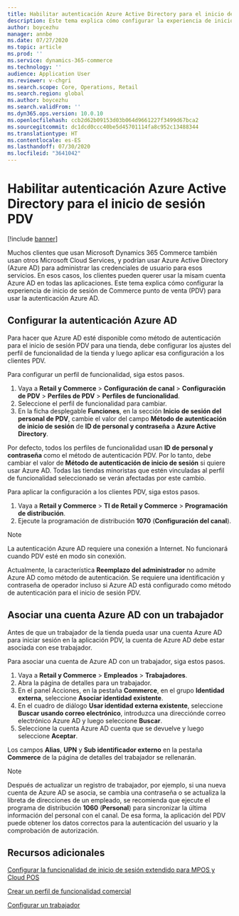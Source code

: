 ```yaml
---
title: Habilitar autenticación Azure Active Directory para el inicio de sesión PDV
description: Este tema explica cómo configurar la experiencia de inicio de sesión para Microsoft Dynamics 365 Commerce punto de venta (PDV) para que use la autenticación Azure Active Directory.
author: boycezhu
manager: annbe
ms.date: 07/27/2020
ms.topic: article
ms.prod: ''
ms.service: dynamics-365-commerce
ms.technology: ''
audience: Application User
ms.reviewer: v-chgri
ms.search.scope: Core, Operations, Retail
ms.search.region: global
ms.author: boycezhu
ms.search.validFrom: ''
ms.dyn365.ops.version: 10.0.10
ms.openlocfilehash: ccb2d62b09153d03b064d9661227f3499d67bca2
ms.sourcegitcommit: dc1dcd0ccc40be5d45701114fa8c952c13488344
ms.translationtype: HT
ms.contentlocale: es-ES
ms.lasthandoff: 07/30/2020
ms.locfileid: "3641042"
---
```

# <a name="enable-azure-active-directory-authentication-for-pos-sign-in"></a>Habilitar autenticación Azure Active Directory para el inicio de sesión PDV
[!include [banner](includes/banner.md)]


Muchos clientes que usan Microsoft Dynamics 365 Commerce también usan otros Microsoft Cloud Services, y podrían usar Azure Active Directory (Azure AD) para administrar las credenciales de usuario para esos servicios. En esos casos, los clientes pueden querer usar la misam cuenta Azure AD en todas las aplicaciones. Este tema explica cómo configurar la experiencia de inicio de sesión de Commerce punto de venta (PDV) para usar la autenticación Azure AD.

## <a name="configure-azure-ad-authentication"></a>Configurar la autenticación Azure AD

Para hacer que Azure AD esté disponible como método de autenticación para el inicio de sesión PDV para una tienda, debe configurar los ajustes del perfil de funcionalidad de la tienda y luego aplicar esa configuración a los clientes PDV.

Para configurar un perfil de funcionalidad, siga estos pasos.

1. Vaya a **Retail y Commerce** \> **Configuración de canal** \> **Configuración de PDV** \> **Perfiles de PDV** \> **Perfiles de funcionalidad**.
1. Seleccione el perfil de funcionalidad para cambiar.
1. En la ficha desplegable **Funciones**, en la sección **Inicio de sesión del personal de PDV**, cambie el valor del campo **Método de autenticación de inicio de sesión** de **ID de personal y contraseña** a **Azure Active Directory**.

Por defecto, todos los perfiles de funcionalidad usan **ID de personal y contraseña** como el método de autenticación PDV. Por lo tanto, debe cambiar el valor de **Método de autenticación de inicio de sesión** si quiere usar Azure AD. Todas las tiendas minoristas que estén vinculadas al perfil de funcionalidad seleccionado se verán afectadas por este cambio.

Para aplicar la configuración a los clientes PDV, siga estos pasos.

1. Vaya a **Retail y Commerce** \> **TI de Retail y Commerce** \> **Programación de distribución**.
1. Ejecute la programación de distribución **1070** (**Configuración del canal**).

> [!NOTE]
> La autenticación Azure AD requiere una conexión a Internet. No funcionará cuando PDV esté en modo sin conexión.
> 
> Actualmente, la característica **Reemplazo del administrador** no admite Azure AD como método de autenticación. Se requiere una identificación y contraseña de operador incluso si Azure AD está configurado como método de autenticación para el inicio de sesión PDV.

## <a name="associate-an-azure-ad-account-with-a-worker"></a>Asociar una cuenta Azure AD con un trabajador

Antes de que un trabajador de la tienda pueda usar una cuenta Azure AD para iniciar sesión en la aplicación PDV, la cuenta de Azure AD debe estar asociada con ese trabajador.

Para asociar una cuenta de Azure AD con un trabajador, siga estos pasos.

1. Vaya a **Retail y Commerce** \> **Empleados** \> **Trabajadores**.
1. Abra la página de detalles para un trabajador.
1. En el panel Acciones, en la pestaña **Commerce**, en el grupo **Identidad externa**, seleccione **Asociar identidad existente**.
1. En el cuadro de diálogo **Usar identidad externa existente**, seleccione **Buscar usando correo electrónico**, introduzca una direcciónde correo electrónico Azure AD y luego seleccione **Buscar**.
1. Seleccione la cuenta Azure AD cuenta que se devuelve y luego seleccione **Aceptar**.

Los campos **Alias**, **UPN** y **Sub identificador externo** en la pestaña **Commerce** de la página de detalles del trabajador se rellenarán.

> [!NOTE]
> Después de actualizar un registro de trabajador, por ejemplo, si una nueva cuenta de Azure AD se asocia, se cambia una contraseña o se actualiza la libreta de direcciones de un empleado, se recomienda que ejecute el programa de distribución **1060** (**Personal**) para sincronizar la última información del personal con el canal. De esa forma, la aplicación del PDV puede obtener los datos correctos para la autenticación del usuario y la comprobación de autorización.

## <a name="additional-resources"></a>Recursos adicionales

[Configurar la funcionalidad de inicio de sesión extendido para MPOS y Cloud POS](extended-logon.md)

[Crear un perfil de funcionalidad comercial](retail-functionality-profile.md)

[Configurar un trabajador](https://docs.microsoft.com/dynamics365/commerce/tasks/worker)
